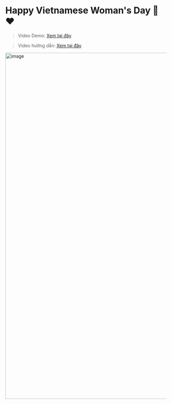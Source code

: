 # Happy Vietnamese Woman's Day 💐❤️

> Video Demo: [Xem tại đây](https://www.tiktok.com/@dr.gifter306/video/7561444979328011538)

> Video hướng dẫn: [Xem tại đây](https://drive.google.com/file/d/1xXZ-IXxMqBVU8TrOuHTWQJ_35uZhr2XI/view?usp=sharing)

<img width="1919" height="1079" alt="image" src="https://github.com/user-attachments/assets/227f7081-7a7c-4ccd-a828-1c9f19923877" />
